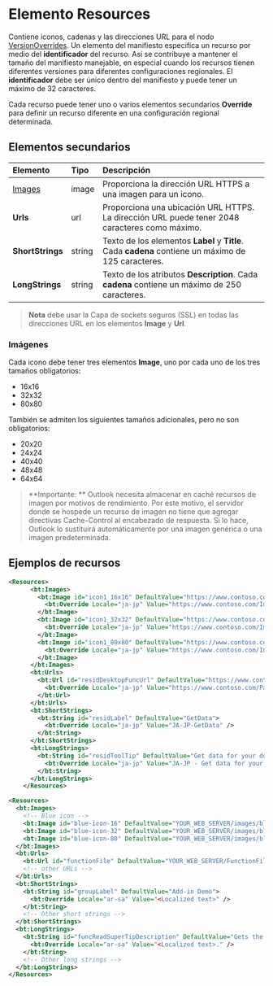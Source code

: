 # <a name="resources-element"></a>Elemento Resources

Contiene iconos, cadenas y las direcciones URL para el nodo [VersionOverrides](./versionoverrides.md). Un elemento del manifiesto especifica un recurso por medio del **identificador** del recurso. Así se contribuye a mantener el tamaño del manifiesto manejable, en especial cuando los recursos tienen diferentes versiones para diferentes configuraciones regionales. El **identificador** debe ser único dentro del manifiesto y puede tener un máximo de 32 caracteres.

Cada recurso puede tener uno o varios elementos secundarios **Override** para definir un recurso diferente en una configuración regional determinada.

## <a name="child-elements"></a>Elementos secundarios

|  Elemento |  Tipo  |  Descripción  |
|:-----|:-----|:-----|
|  [Images](#images)            |  image   |  Proporciona la dirección URL HTTPS a una imagen para un icono. |
|  **Urls**                |  url     |  Proporciona una ubicación URL HTTPS. La dirección URL puede tener 2048 caracteres como máximo. |
|  **ShortStrings** |  string  |  Texto de los elementos **Label** y **Title**. Cada **cadena** contiene un máximo de 125 caracteres.|
|  **LongStrings**  |  string  | Texto de los atributos **Description**. Cada **cadena** contiene un máximo de 250 caracteres.|

>**Nota** debe usar la Capa de sockets seguros (SSL) en todas las direcciones URL en los elementos **Image** y **Url**.

### <a name="images"></a>Imágenes
Cada icono debe tener tres elementos **Image**, uno por cada uno de los tres tamaños obligatorios:
- 16x16
- 32x32
- 80x80

También se admiten los siguientes tamaños adicionales, pero no son obligatorios:
- 20x20
- 24x24
- 40x40
- 48x48
- 64x64

> **Importante: ** Outlook necesita almacenar en caché recursos de imagen por motivos de rendimiento. Por este motivo, el servidor donde se hospede un recurso de imagen no tiene que agregar directivas Cache-Control al encabezado de respuesta. Si lo hace, Outlook lo sustituirá automáticamente por una imagen genérica o una imagen predeterminada.    


## <a name="resources-examples"></a>Ejemplos de recursos 

```XML
<Resources>
      <bt:Images>
        <bt:Image id="icon1_16x16" DefaultValue="https://www.contoso.com/Images/icon_default.png">
          <bt:Override Locale="ja-jp" Value="https://www.contoso.com/Images/ja-jp16-icon_default.png" />
        </bt:Image>
        <bt:Image id="icon1_32x32" DefaultValue="https://www.contoso.com/Images/icon_default.png">
          <bt:Override Locale="ja-jp" Value="https://www.contoso.com/Images/ja-jp32-icon_default.png" />
        </bt:Image>
        <bt:Image id="icon1_80x80" DefaultValue="https://www.contoso.com/Images/icon_default.png">
          <bt:Override Locale="ja-jp" Value="https://www.contoso.com/Images/ja-jp80-icon_default.png" />
        </bt:Image>
      </bt:Images>
      <bt:Urls>
        <bt:Url id="residDesktopFuncUrl" DefaultValue="https://www.contoso.com/Pages/Home.aspx">
          <bt:Override Locale="ja-jp" Value="https://www.contoso.com/Pages/Home.aspx" />
        </bt:Url>
      </bt:Urls>
      <bt:ShortStrings>
        <bt:String id="residLabel" DefaultValue="GetData">
          <bt:Override Locale="ja-jp" Value="JA-JP-GetData" />
        </bt:String>
      </bt:ShortStrings>
      <bt:LongStrings>
        <bt:String id="residToolTip" DefaultValue="Get data for your document.">
          <bt:Override Locale="ja-jp" Value="JA-JP - Get data for your document." />
        </bt:String>
      </bt:LongStrings>
    </Resources>
```


```xml
<Resources>
  <bt:Images>
    <!-- Blue icon -->
    <bt:Image id="blue-icon-16" DefaultValue="YOUR_WEB_SERVER/images/blue-16.png"/>
    <bt:Image id="blue-icon-32" DefaultValue="YOUR_WEB_SERVER/images/blue-32.png"/>
    <bt:Image id="blue-icon-80" DefaultValue="YOUR_WEB_SERVER/images/blue-80.png"/>
  </bt:Images>
  <bt:Urls>
    <bt:Url id="functionFile" DefaultValue="YOUR_WEB_SERVER/FunctionFile/Functions.html"/>
    <!-- other URLs -->
  </bt:Urls>
  <bt:ShortStrings>
    <bt:String id="groupLabel" DefaultValue="Add-in Demo">
      <bt:Override Locale="ar-sa" Value="<Localized text>" />
    </bt:String>
    <!-- Other short strings -->
  </bt:ShortStrings>
  <bt:LongStrings>
    <bt:String id="funcReadSuperTipDescription" DefaultValue="Gets the subject of the message or appointment.">
      <bt:Override Locale="ar-sa" Value="<Localized text>." />
    </bt:String>
    <!-- Other long strings -->
  </bt:LongStrings>
</Resources>
```

